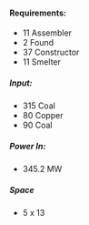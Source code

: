 
#### Requirements:
- 11 Assembler
- 2 Found
- 37 Constructor
- 11 Smelter
##### Input:
- 315 Coal
- 80 Copper
- 90 Coal
##### Power In:
- 345.2 MW

##### Space
- 5 x 13